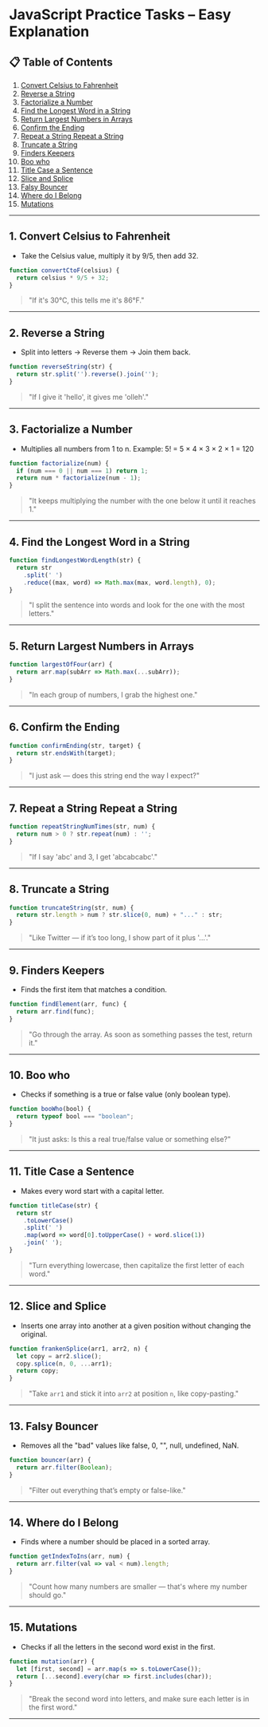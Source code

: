 # JavaScript Practice Tasks – Easy Explanation

## 📋 Table of Contents

1. [Convert Celsius to Fahrenheit](#1-convert-celsius-to-fahrenheit)
2. [Reverse a String](#2-reverse-a-string)
3. [Factorialize a Number](#3-factorialize-a-number)
4. [Find the Longest Word in a String](#4-find-the-longest-word-in-a-string)
5. [Return Largest Numbers in Arrays](#5-return-largest-numbers-in-arrays)
6. [Confirm the Ending](#6-confirm-the-ending)
7. [Repeat a String Repeat a String](#7-repeat-a-string-repeat-a-string)
8. [Truncate a String](#8-truncate-a-string)
9. [Finders Keepers](#9-finders-keepers)
10. [Boo who](#10-boo-who)
11. [Title Case a Sentence](#11-title-case-a-sentence)
12. [Slice and Splice](#12-slice-and-splice)
13. [Falsy Bouncer](#13-falsy-bouncer)
14. [Where do I Belong](#14-where-do-i-belong)
15. [Mutations](#15-mutations)

---

## 1. Convert Celsius to Fahrenheit
- Take the Celsius value, multiply it by 9/5, then add 32.

```javascript
function convertCtoF(celsius) {
  return celsius * 9/5 + 32;
}
```

> "If it's 30°C, this tells me it's 86°F."

---

## 2. Reverse a String
- Split into letters → Reverse them → Join them back.

```javascript
function reverseString(str) {
  return str.split('').reverse().join('');
}
```

> "If I give it 'hello', it gives me 'olleh'."

---

## 3. Factorialize a Number
- Multiplies all numbers from 1 to n. Example: 5! = 5 × 4 × 3 × 2 × 1 = 120

```javascript
function factorialize(num) {
  if (num === 0 || num === 1) return 1;
  return num * factorialize(num - 1);
}
```

> "It keeps multiplying the number with the one below it until it reaches 1."

---

## 4. Find the Longest Word in a String

```javascript
function findLongestWordLength(str) {
  return str
    .split(' ')
    .reduce((max, word) => Math.max(max, word.length), 0);
}
```

> "I split the sentence into words and look for the one with the most letters."

---

## 5. Return Largest Numbers in Arrays

```javascript
function largestOfFour(arr) {
  return arr.map(subArr => Math.max(...subArr));
}
```

> "In each group of numbers, I grab the highest one."

---

## 6. Confirm the Ending

```javascript
function confirmEnding(str, target) {
  return str.endsWith(target);
}
```

> "I just ask — does this string end the way I expect?"

---

## 7. Repeat a String Repeat a String

```javascript
function repeatStringNumTimes(str, num) {
  return num > 0 ? str.repeat(num) : '';
}
```

> "If I say 'abc' and 3, I get 'abcabcabc'."

---

## 8. Truncate a String

```javascript
function truncateString(str, num) {
  return str.length > num ? str.slice(0, num) + "..." : str;
}
```

> "Like Twitter — if it’s too long, I show part of it plus '...'."

---

## 9. Finders Keepers
- Finds the first item that matches a condition.

```javascript
function findElement(arr, func) {
  return arr.find(func);
}
```

> "Go through the array. As soon as something passes the test, return it."

---

## 10. Boo who
- Checks if something is a true or false value (only boolean type).

```javascript
function booWho(bool) {
  return typeof bool === "boolean";
}
```

> "It just asks: Is this a real true/false value or something else?"

---

## 11. Title Case a Sentence
- Makes every word start with a capital letter.

```javascript
function titleCase(str) {
  return str
    .toLowerCase()
    .split(' ')
    .map(word => word[0].toUpperCase() + word.slice(1))
    .join(' ');
}
```

> "Turn everything lowercase, then capitalize the first letter of each word."

---

## 12. Slice and Splice
- Inserts one array into another at a given position without changing the original.

```javascript
function frankenSplice(arr1, arr2, n) {
  let copy = arr2.slice();
  copy.splice(n, 0, ...arr1);
  return copy;
}
```

> "Take `arr1` and stick it into `arr2` at position `n`, like copy-pasting."

---

## 13. Falsy Bouncer
- Removes all the "bad" values like false, 0, "", null, undefined, NaN.

```javascript
function bouncer(arr) {
  return arr.filter(Boolean);
}
```

> "Filter out everything that’s empty or false-like."

---

## 14. Where do I Belong
- Finds where a number should be placed in a sorted array.

```javascript
function getIndexToIns(arr, num) {
  return arr.filter(val => val < num).length;
}
```

> "Count how many numbers are smaller — that's where my number should go."

---

## 15. Mutations
- Checks if all the letters in the second word exist in the first.

```javascript
function mutation(arr) {
  let [first, second] = arr.map(s => s.toLowerCase());
  return [...second].every(char => first.includes(char));
}
```

> "Break the second word into letters, and make sure each letter is in the first word."

---

